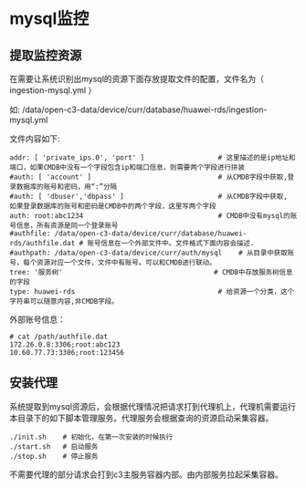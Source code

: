 # mysql监控

## 提取监控资源

在需要让系统识别出mysql的资源下面存放提取文件的配置，文件名为（ ingestion-mysql.yml ）

如: /data/open-c3-data/device/curr/database/huawei-rds/ingestion-mysql.yml 

文件内容如下:
```
addr: [ 'private_ips.0', 'port' ]                  # 这里描述的是ip地址和端口，如果CMDB中没有一个字段包含ip和端口信息，则需要两个字段进行拼装
#auth: [ 'account' ]                               # 从CMDB字段中获取,登录数据库的账号和密码，用“:”分隔
#auth: [ 'dbuser','dbpass' ]                       # 从CMDB字段中获取, 如果登录数据库的账号和密码是CMDB中的两个字段，这里写两个字段
auth: root:abc1234                                 # CMDB中没有mysql的账号信息，所有资源是同一个登录账号
#authfile: /data/open-c3-data/device/curr/database/huawei-rds/authfile.dat # 账号信息在一个外部文件中。文件格式下面内容会描述.
#authpath: /data/open-c3-data/device/curr/auth/mysql    # 从目录中获取账号，每个资源对应一个文件，文件中有账号。可以和CMDB进行联动。
tree: '服务树'                                     # CMDB中存放服务树信息的字段
type: huawei-rds                                   # 给资源一个分类，这个字符串可以随意内容,非CMDB字段。

```
外部账号信息：

```
# cat /path/authfile.dat
172.26.0.8:3306;root:abc123
10.60.77.73:3306;root:123456
```

## 安装代理

系统提取到mysql资源后，会根据代理情况把请求打到代理机上，代理机需要运行本目录下的如下脚本管理服务。代理服务会根据查询的资源启动采集容器。
```
./init.sh    # 初始化，在第一次安装的时候执行
./start.sh   # 启动服务
./stop.sh    # 停止服务
```

不需要代理的部分请求会打到c3主服务容器内部。由内部服务拉起采集容器。
